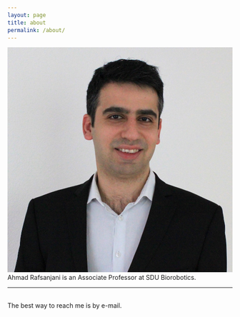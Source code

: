 ```yaml
---
layout: page
title: about
permalink: /about/
---
```


<img class="col one right" src="/img/Ahmad_Rafsanjani.jpg">

<br/>
Ahmad Rafsanjani is an Associate Professor at SDU Biorobotics.


<br/>
<hr/>
<br/>
<span class="contacticon center">
	<a href="mailto:ahmad.rafsanjani@gmail.com"><i class="fa fa-envelope-square"></i></a>
	<a href="https://github.com" target="_blank"><i class="fa fa-github-square"></i></a>
	<a href="https://www.linkedin.com/in/ahmad-rafsanjani-a2a91121/" target="_blank"><i class="fa fa-linkedin-square"></i></a>
	<!-- <a href="http://tumblr.com" target="_blank"><i class="fa fa-tumblr-square"></i></a> -->
	<a href="https://twitter.com/rafsanjani84" target="_blank"><i class="fa fa-twitter-square"></i></a>
</span>

<div class="col three caption">
	The best way to reach me is by e-mail.
</div>

